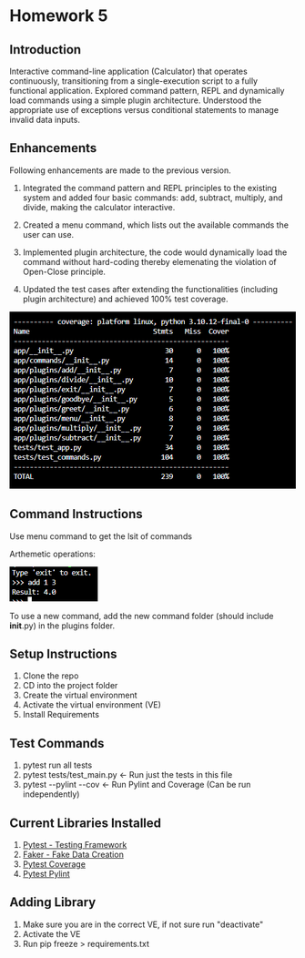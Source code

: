 # Homework 5

## Introduction
Interactive command-line application (Calculator) that operates continuously, transitioning from a single-execution script to a fully functional application. Explored command pattern, REPL and dynamically load commands using a simple plugin architecture. Understood the appropriate use of exceptions versus conditional statements to manage invalid data inputs.

## Enhancements
Following enhancements are made to the previous version. 

1. Integrated the command pattern and REPL principles to the existing system and added four basic commands: add, subtract, multiply, and divide, making the calculator interactive.

2. Created a menu command, which lists out the available commands the user can use.

3. Implemented plugin architecture, the code would dynamically load the command without hard-coding thereby elemenating the violation of Open-Close principle.

4. Updated the test cases after extending the functionalities (including plugin architecture) and achieved 100% test coverage.

![alt text](image.png)

## Command Instructions

Use menu command to get the lsit of commands

Arthemetic operations: <operation> <num1> <num2>

![alt text](image-1.png)

To use a new command, add the new command folder (should include __init__.py) in the plugins folder.

## Setup Instructions
1. Clone the repo
2. CD into the project folder
3. Create the virtual environment 
4. Activate the virtual environment (VE)
5. Install Requirements

## Test Commands
1. pytest run all tests
2. pytest tests/test_main.py <- Run just the tests in this file
3. pytest --pylint --cov <- Run Pylint and Coverage (Can be run independently)

## Current Libraries Installed
1. [Pytest - Testing Framework](https://docs.pytest.org/en/8.0.x/)
2. [Faker - Fake Data Creation](https://faker.readthedocs.io/en/master/)
3. [Pytest Coverage](https://pytest-cov.readthedocs.io/en/latest/readme.html)
4. [Pytest Pylint](https://pylint.readthedocs.io/en/stable/development_guide/contributor_guide/tests/launching_test.html)
## Adding Library
1.  Make sure you are in the correct VE, if not sure run "deactivate"
2.  Activate the VE
3.  Run pip freeze > requirements.txt